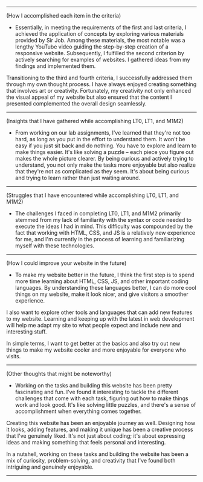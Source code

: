 --------------------------------------------------------------------------------------------------------------------

(How I accomplished each item in the criteria)
- Essentially, in meeting the requirements of the first and last criteria, I achieved the application of concepts by exploring various materials provided by Sir Job. Among these materials, the most notable was a lengthy YouTube video guiding the step-by-step creation of a responsive website. Subsequently, I fulfilled the second criterion by actively searching for examples of websites. I gathered ideas from my findings and implemented them.

Transitioning to the third and fourth criteria, I successfully addressed them through my own thought process. I have always enjoyed creating something that involves art or creativity. Fortunately, my creativity not only enhanced the visual appeal of my website but also ensured that the content I presented complemented the overall design seamlessly.

--------------------------------------------------------------------------------------------------------------------

(Insights that I have gathered while accomplishing LT0, LT1, and M1M2)
- From working on our lab assignments, I've learned that they're not too hard, as long as you put in the effort to understand them. It won't be easy if you just sit back and do nothing. You have to explore and learn to make things easier. It's like solving a puzzle – each piece you figure out makes the whole picture clearer. By being curious and actively trying to understand, you not only make the tasks more enjoyable but also realize that they're not as complicated as they seem. It's about being curious and trying to learn rather than just waiting around.

--------------------------------------------------------------------------------------------------------------------

(Struggles that I have encountered while accomplishing LT0, LT1, and M1M2)
- The challenges I faced in completing LT0, LT1, and M1M2 primarily stemmed from my lack of familiarity with the syntax or code needed to execute the ideas I had in mind. This difficulty was compounded by the fact that working with HTML, CSS, and JS is a relatively new experience for me, and I'm currently in the process of learning and familiarizing myself with these technologies.

--------------------------------------------------------------------------------------------------------------------

(How I could improve your website in the future)
- To make my website better in the future, I think the first step is to spend more time learning about HTML, CSS, JS, and other important coding languages. By understanding these languages better, I can do more cool things on my website, make it look nicer, and give visitors a smoother experience.

I also want to explore other tools and languages that can add new features to my website. Learning and keeping up with the latest in web development will help me adapt my site to what people expect and include new and interesting stuff.

In simple terms, I want to get better at the basics and also try out new things to make my website cooler and more enjoyable for everyone who visits.

--------------------------------------------------------------------------------------------------------------------

(Other thoughts that might be noteworthy)
- Working on the tasks and building this website has been pretty fascinating and fun. I've found it interesting to tackle the different challenges that come with each task, figuring out how to make things work and look good. It's like solving little puzzles, and there's a sense of accomplishment when everything comes together.

Creating this website has been an enjoyable journey as well. Designing how it looks, adding features, and making it unique has been a creative process that I've genuinely liked. It's not just about coding; it's about expressing ideas and making something that feels personal and interesting.

In a nutshell, working on these tasks and building the website has been a mix of curiosity, problem-solving, and creativity that I've found both intriguing and genuinely enjoyable.

--------------------------------------------------------------------------------------------------------------------